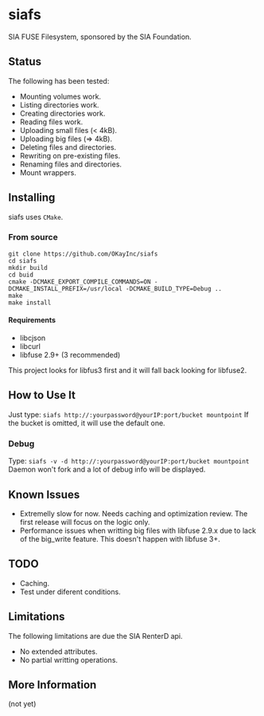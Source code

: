 # siafs
SIA FUSE Filesystem, sponsored by the SIA Foundation.

## Status
The following has been tested:

* Mounting volumes work.
* Listing directories work.
* Creating directories work.
* Reading files work.
* Uploading small files (< 4kB).
* Uploading big files (=> 4kB).
* Deleting files and directories.
* Rewriting on pre-existing files.
* Renaming files and directories.
* Mount wrappers.

## Installing
siafs uses `CMake`.

### From source

    git clone https://github.com/OKayInc/siafs
    cd siafs
    mkdir build
    cd buid
    cmake -DCMAKE_EXPORT_COMPILE_COMMANDS=ON -DCMAKE_INSTALL_PREFIX=/usr/local -DCMAKE_BUILD_TYPE=Debug ..
    make
    make install

#### Requirements
* libcjson
* libcurl
* libfuse 2.9+ (3 recommended)

This project looks for libfus3 first and it will fall back looking for libfuse2.

## How to Use It
Just type:
`siafs http://:yourpassword@yourIP:port/bucket mountpoint`
If the bucket is omitted, it will use the default one.

### Debug
Type:
`siafs -v -d http://:yourpassword@yourIP:port/bucket mountpoint`
Daemon won't fork and a lot of debug info will be displayed.

## Known Issues
* Extremelly slow for now. Needs caching and optimization review. The first release will focus on the logic only.
* Performance issues when writting big files with libfuse 2.9.x due to lack of the big_write feature. This doesn't happen with libfuse 3+.

## TODO
* Caching.
* Test under diferent conditions.

## Limitations
The following limitations are due the SIA RenterD api.
* No extended attributes.
* No partial writting operations.

## More Information
(not yet)
